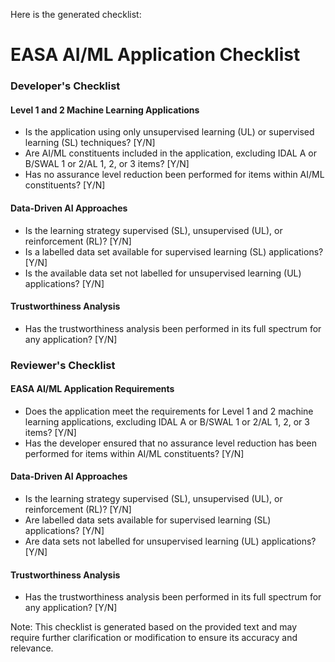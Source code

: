Here is the generated checklist:

**EASA AI/ML Application Checklist**
=====================================

### Developer's Checklist

#### Level 1 and 2 Machine Learning Applications

* Is the application using only unsupervised learning (UL) or supervised learning (SL) techniques? [Y/N]
* Are AI/ML constituents included in the application, excluding IDAL A or B/SWAL 1 or 2/AL 1, 2, or 3 items? [Y/N]
* Has no assurance level reduction been performed for items within AI/ML constituents? [Y/N]

#### Data-Driven AI Approaches

* Is the learning strategy supervised (SL), unsupervised (UL), or reinforcement (RL)? [Y/N]
* Is a labelled data set available for supervised learning (SL) applications? [Y/N]
* Is the available data set not labelled for unsupervised learning (UL) applications? [Y/N]

#### Trustworthiness Analysis

* Has the trustworthiness analysis been performed in its full spectrum for any application? [Y/N]

### Reviewer's Checklist

#### EASA AI/ML Application Requirements

* Does the application meet the requirements for Level 1 and 2 machine learning applications, excluding IDAL A or B/SWAL 1 or 2/AL 1, 2, or 3 items? [Y/N]
* Has the developer ensured that no assurance level reduction has been performed for items within AI/ML constituents? [Y/N]

#### Data-Driven AI Approaches

* Is the learning strategy supervised (SL), unsupervised (UL), or reinforcement (RL)? [Y/N]
* Are labelled data sets available for supervised learning (SL) applications? [Y/N]
* Are data sets not labelled for unsupervised learning (UL) applications? [Y/N]

#### Trustworthiness Analysis

* Has the trustworthiness analysis been performed in its full spectrum for any application? [Y/N]

Note: This checklist is generated based on the provided text and may require further clarification or modification to ensure its accuracy and relevance.